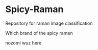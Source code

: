 # Spicy-Raman
Repository for raman image classification 

Which brand of the spicy ramen 

nozomi wuz here